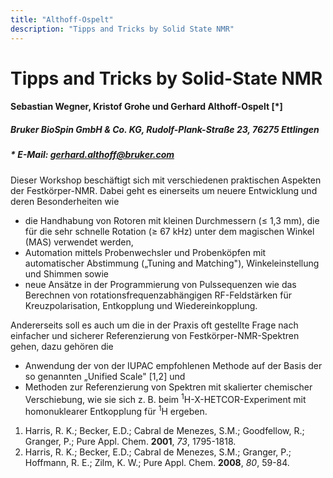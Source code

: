 ```yaml
---
title: "Althoff-Ospelt"
description: "Tipps and Tricks by Solid State NMR"
---
```


# Tipps and Tricks by Solid-State NMR

#### Sebastian Wegner, Kristof Grohe und Gerhard Althoff-Ospelt [\*]

##### Bruker BioSpin GmbH & Co. KG, Rudolf-Plank-Straße 23, 76275 Ettlingen

##### \* E-Mail: gerhard.althoff@bruker.com

Dieser Workshop beschäftigt sich mit verschiedenen praktischen Aspekten
der Festkörper-NMR. Dabei geht es einerseits um neuere Entwicklung und
deren Besonderheiten wie

-   die Handhabung von Rotoren mit kleinen Durchmessern (≤ 1,3 mm), die
    für die sehr schnelle Rotation (≥ 67 kHz) unter dem magischen Winkel
    (MAS) verwendet werden,
-   Automation mittels Probenwechsler und Probenköpfen mit automatischer
    Abstimmung („Tuning and Matching"), Winkeleinstellung und Shimmen
    sowie
-   neue Ansätze in der Programmierung von Pulssequenzen wie das
    Berechnen von rotationsfrequenzabhängigen RF-Feldstärken für
    Kreuzpolarisation, Entkopplung und Wiedereinkopplung.

Andererseits soll es auch um die in der Praxis oft gestellte Frage nach
einfacher und sicherer Referenzierung von Festkörper-NMR-Spektren gehen,
dazu gehören die

-   Anwendung der von der IUPAC empfohlenen Methode auf der Basis der so
    genannten „Unified Scale" [1,2] und
-   Methoden zur Referenzierung von Spektren mit skalierter chemischer
    Verschiebung, wie sie sich z. B. beim <sup>1</sup>H-X-HETCOR-Experiment mit
    homonuklearer Entkopplung für <sup>1</sup>H ergeben.

1.  Harris, R. K.; Becker, E.D.; Cabral de Menezes, S.M.; Goodfellow,
    R.; Granger, P.; Pure Appl. Chem. **2001**, _73_, 1795-1818.
2.  Harris, R. K.; Becker, E.D.; Cabral de Menezes, S.M.; Granger, P.;
    Hoffmann, R. E.; Zilm, K. W.; Pure Appl. Chem. **2008**, _80_,
    59-84.
